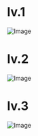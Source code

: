 # lv.1
![Image](https://github.com/user-attachments/assets/e6288208-eb6f-43a7-89c5-780e5f141324)
# lv.2
![Image](https://github.com/user-attachments/assets/52b20182-2be4-4265-a16e-073cc72a9eed)
# lv.3
![Image](https://github.com/user-attachments/assets/f8d7484f-aa60-481d-a814-1b86b7c22565)